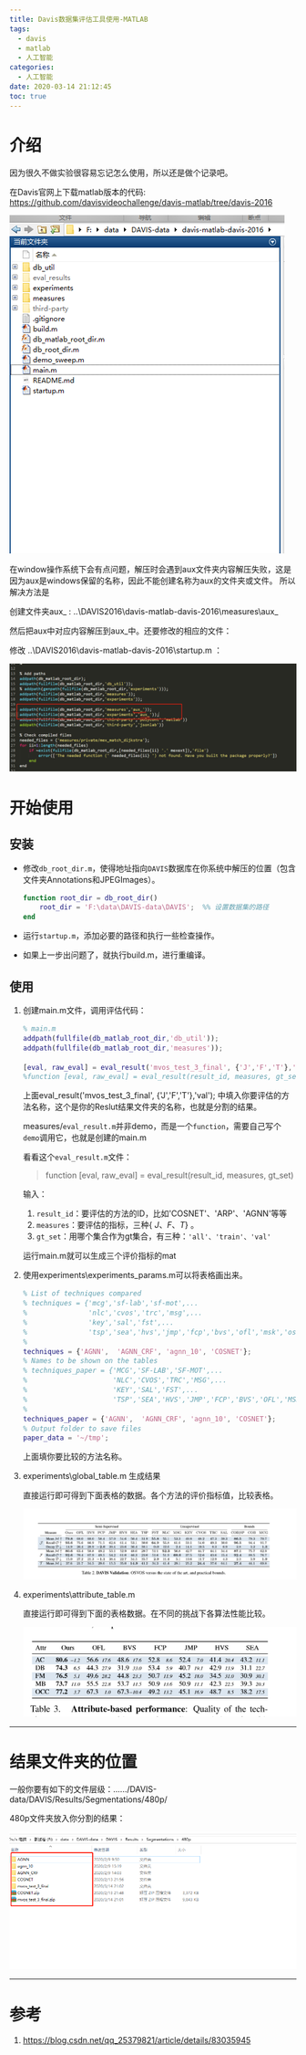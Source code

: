```yaml
---
title: Davis数据集评估工具使用-MATLAB
tags:
  - davis
  - matlab
  - 人工智能
categories:
  - 人工智能
date: 2020-03-14 21:12:45
toc: true
---
```



# 介绍

因为很久不做实验很容易忘记怎么使用，所以还是做个记录吧。

在Davis官网上下载matlab版本的代码: https://github.com/davisvideochallenge/davis-matlab/tree/davis-2016 

<img src="Davis数据集评估工具使用-MATLAB/1584191875571.png" alt="1584191875571" style="zoom:100%;" />

在window操作系统下会有点问题，解压时会遇到aux文件夹内容解压失败，这是因为aux是windows保留的名称，因此不能创建名称为aux的文件夹或文件。 所以解决方法是 

创建文件夹aux_ :  ..\DAVIS2016\davis-matlab-davis-2016\measures\aux_  

 然后把aux中对应内容解压到aux_中。还要修改的相应的文件：

 修改 ..\DAVIS2016\davis-matlab-davis-2016\startup.m ：

<img src="Davis数据集评估工具使用-MATLAB/1584192104385.png" alt="1584192104385" style="zoom:100%;" />



# 开始使用

## 安装

- 修改`db_root_dir.m`，使得地址指向`DAVIS`数据库在你系统中解压的位置（包含文件夹Annotations和JPEGImages）。

  ```matlab
  function root_dir = db_root_dir()
      root_dir = 'F:\data\DAVIS-data\DAVIS';  %% 设置数据集的路径
  end
  
  ```

- 运行`startup.m`，添加必要的路径和执行一些检查操作。

- 如果上一步出问题了，就执行build.m，进行重编译。

## 使用

1. 创建main.m文件，调用评估代码：

   ```matlab
   % main.m
   addpath(fullfile(db_matlab_root_dir,'db_util'));
   addpath(fullfile(db_matlab_root_dir,'measures'));
    
   [eval, raw_eval] = eval_result('mvos_test_3_final', {'J','F','T'},'val');
   %function [eval, raw_eval] = eval_result(result_id, measures, gt_set)
   ```

   上面eval_result('mvos_test_3_final', {'J','F','T'},'val'); 中填入你要评估的方法名称，这个是你的Reslut结果文件夹的名称，也就是分割的结果。

   measures/`eval_result.m`并非demo，而是一个`function`，需要自己写个`demo`调用它，也就是创建的main.m

   看看这个`eval_result.m`文件：

   > function [eval, raw_eval] = eval_result(result_id, measures, gt_set)

   输入：

   1. `result_id`：要评估的方法的ID，比如'COSNET'、'ARP'、'AGNN'等等
   2. `measures`：要评估的指标，三种{ $J 、F、T$} 。
   3. `gt_set`：用哪个集合作为gt集合，有三种：`'all'、'train'、'val'`

   运行main.m就可以生成三个评价指标的mat

2. 使用experiments\experiments_params.m可以将表格画出来。

   ```matlab
   % List of techniques compared
   % techniques = {'mcg','sf-lab','sf-mot',...
   %               'nlc','cvos','trc','msg',...
   %               'key','sal','fst',...
   %               'tsp','sea','hvs','jmp','fcp','bvs','ofl','msk','osvos','epo+',  'AGNN'};
   %           
   techniques = {'AGNN',  'AGNN_CRF', 'agnn_10', 'COSNET'};
   % Names to be shown on the tables
   % techniques_paper = {'MCG','SF-LAB','SF-MOT',...
   %                     'NLC','CVOS','TRC','MSG',...
   %                     'KEY','SAL','FST',...
   %                     'TSP','SEA','HVS','JMP','FCP','BVS','OFL','MSK','OSVOS','epo+', 'AGNN'};
   % 
   techniques_paper = {'AGNN',  'AGNN_CRF', 'agnn_10', 'COSNET'};
   % Output folder to save files
   paper_data = '~/tmp';       
   
   ```

   上面填你要比较的方法名称。

3. experiments\global_table.m 生成结果

    直接运行即可得到下面表格的数据。各个方法的评价指标值，比较表格。 

   <img src="Davis数据集评估工具使用-MATLAB/1584192901696.png" alt="1584192901696" style="zoom:100%;" />

4. experiments\attribute_table.m

    直接运行即可得到下面的表格数据。在不同的挑战下各算法性能比较。 

   <img src="Davis数据集评估工具使用-MATLAB/1584192927384.png" alt="1584192927384" style="zoom:100%;" />

   

----

# 结果文件夹的位置

一般你要有如下的文件层级：....../DAVIS-data/DAVIS/Results/Segmentations/480p/

480p文件夹放入你分割的结果：

<img src="Davis数据集评估工具使用-MATLAB/1584193115830.png" alt="1584193115830" style="zoom:100%;" />

---------

# 参考

1. https://blog.csdn.net/qq_25379821/article/details/83035945 